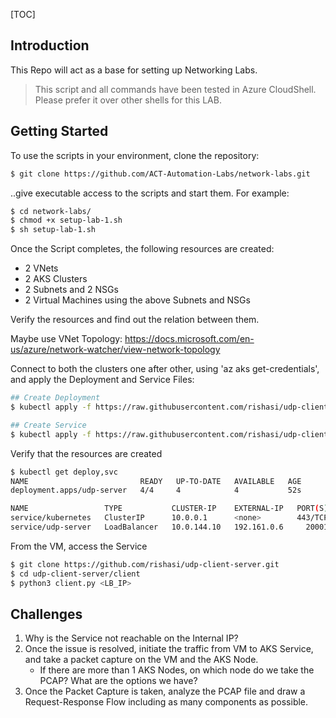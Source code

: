 [TOC]

## Introduction

This Repo will act as a base for setting up Networking Labs.

> This script and all commands have been tested in Azure CloudShell. Please prefer it over other shells for this LAB.

## Getting Started

To use the scripts in your environment, clone the repository:

```bash
$ git clone https://github.com/ACT-Automation-Labs/network-labs.git
```

..give executable access to the scripts and start them. For example:

```bash
$ cd network-labs/
$ chmod +x setup-lab-1.sh
$ sh setup-lab-1.sh
```

Once the Script completes, the following resources are created:

- 2 VNets
- 2 AKS Clusters
- 2 Subnets and 2 NSGs
- 2 Virtual Machines using the above Subnets and NSGs

Verify the resources and find out the relation between them.

Maybe use VNet Topology: https://docs.microsoft.com/en-us/azure/network-watcher/view-network-topology



Connect to both the clusters one after other, using 'az aks get-credentials', and apply the Deployment and Service Files:

```bash
## Create Deployment
$ kubectl apply -f https://raw.githubusercontent.com/rishasi/udp-client-server/main/k8s-yaml/server-deployment.yaml

## Create Service
$ kubectl apply -f https://raw.githubusercontent.com/rishasi/udp-client-server/main/k8s-yaml/server-ilb-service.yaml
```

Verify that the resources are created

```bash
$ kubectl get deploy,svc
NAME                         READY   UP-TO-DATE   AVAILABLE   AGE
deployment.apps/udp-server   4/4     4            4           52s

NAME                 TYPE           CLUSTER-IP    EXTERNAL-IP   PORT(S)           AGE
service/kubernetes   ClusterIP      10.0.0.1      <none>        443/TCP           23m
service/udp-server   LoadBalancer   10.0.144.10   192.161.0.6     20001:30535/UDP   27s
```



From the VM, access the Service

```bash
$ git clone https://github.com/rishasi/udp-client-server.git
$ cd udp-client-server/client
$ python3 client.py <LB_IP>
```



## Challenges

1. Why is the Service not reachable on the Internal IP?
2. Once the issue is resolved, initiate the traffic from VM to AKS Service, and take a packet capture on the VM and the AKS Node.
   - If there are more than 1 AKS Nodes, on which node do we take the PCAP? What are the options we have?
3. Once the Packet Capture is taken, analyze the PCAP file and draw a Request-Response Flow including as many components as possible.
